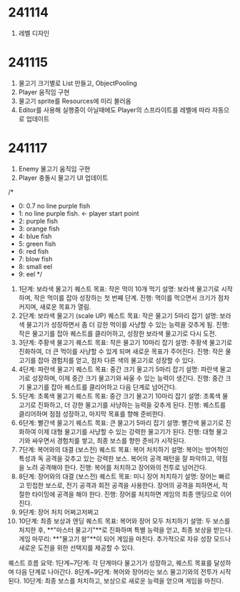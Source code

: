 # 241114
1. 레벨 디자인

# 241115
1. 물고기 크기별로 List 만들고, ObjectPooling
2. Player 움직임 구현
3. 물고기 sprite를 Resources에 미리 불러옴
4. Editor를 사용해 실행중이 아닐때에도 Player의 스프라이트를 레벨에 따라 자동으로 업데이트

# 241117
1. Enemy 물고기 움직임 구현
2. Player 충돌시 물고기 UI 업데이트




/*
* 0: 0.7 no line purple fish
* 1: no line purple fish.       <- player start point
* 2: purple fish
* 3: orange fish
* 4: blue fish
* 5: green fish
* 6: red fish
* 7: blow fish
* 8: small eel
* 9: eel
*/
1. 1단계: 보라색 물고기
퀘스트 목표: 작은 먹이 10개 먹기
설명: 보라색 물고기로 시작하며, 작은 먹이를 잡아 성장하는 첫 번째 단계.
진행: 먹이를 먹으면서 크기가 점차 커지며, 새로운 목표가 열림.
2. 2단계: 보라색 물고기 (scale UP)
퀘스트 목표: 작은 물고기 5마리 잡기
설명: 보라색 물고기가 성장하면서 좀 더 강한 먹이를 사냥할 수 있는 능력을 갖추게 됨.
진행: 작은 물고기를 잡아 퀘스트를 클리어하고, 성장한 보라색 물고기로 다시 도전.
3. 3단계: 주황색 물고기
퀘스트 목표: 작은 물고기 10마리 잡기
설명: 주황색 물고기로 진화하여, 더 큰 먹이를 사냥할 수 있게 되며 새로운 목표가 주어진다.
진행: 작은 물고기를 잡아 경험치를 얻고, 점차 다른 색의 물고기로 성장할 수 있다.
4. 4단계: 파란색 물고기
퀘스트 목표: 중간 크기 물고기 5마리 잡기
설명: 파란색 물고기로 성장하며, 이제 중간 크기 물고기와 싸울 수 있는 능력이 생긴다.
진행: 중간 크기 물고기를 잡아 퀘스트를 클리어하고 다음 단계로 넘어간다.
5. 5단계: 초록색 물고기
퀘스트 목표: 중간 크기 물고기 10마리 잡기
설명: 초록색 물고기로 진화하고, 더 강한 물고기를 사냥하는 능력을 갖추게 된다.
진행: 퀘스트를 클리어하며 점점 성장하고, 마지막 목표를 향해 준비한다.
6. 6단계: 빨간색 물고기
퀘스트 목표: 큰 물고기 5마리 잡기
설명: 빨간색 물고기로 진화하여 이제 대형 물고기를 사냥할 수 있는 강력한 물고기가 된다.
진행: 대형 물고기와 싸우면서 경험치를 쌓고, 최종 보스를 향한 준비가 시작된다.
7. 7단계: 복어와의 대결 (보스전)
퀘스트 목표: 복어 처치하기
설명: 복어는 방어적인 특성과 독 공격을 갖추고 있는 강력한 보스. 복어의 공격 패턴을 잘 파악하고, 약점을 노려 공격해야 한다.
진행: 복어를 처치하고 장어와의 전투로 넘어간다.
8. 8단계: 장어와의 대결 (보스전)
퀘스트 목표: 미니 장어 처치하기
설명: 장어는 빠르고 민첩한 보스로, 전기 공격과 회전 공격을 사용한다. 장어의 공격을 피하면서, 적절한 타이밍에 공격을 해야 한다.
진행: 장어를 처치하면 게임의 최종 엔딩으로 이어진다.
9. 9단계: 장어 처치
어쩌고저쩌고
10. 10단계: 최종 보상과 엔딩
퀘스트 목표: 복어와 장어 모두 처치하기
설명: 두 보스를 처치한 후, **"마스터 물고기"**로 진화하며 특별 능력을 얻고, 최종 보상을 받는다.
게임 마무리: **"물고기 왕"**이 되어 게임을 마친다. 추가적으로 자유 성장 모드나 새로운 도전을 위한 선택지를 제공할 수 있다.

퀘스트 흐름 요약:
1단계~7단계: 각 단계마다 물고기가 성장하고, 퀘스트 목표를 달성하며 다음 단계로 나아간다.
8단계~9단계: 복어와 장어라는 보스 물고기와의 전투가 시작된다.
10단계: 최종 보스를 처치하고, 보상으로 새로운 능력을 얻으며 게임을 마친다.